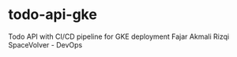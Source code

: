 # todo-api-gke
Todo API with CI/CD pipeline for GKE deployment
Fajar Akmali Rizqi
SpaceVolver - DevOps
